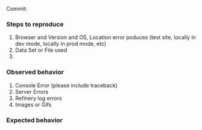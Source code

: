 Commit: 

### Steps to reproduce
1. Browser and Version and OS, Location error poduces (test site, locally in dev mode, locally in prod mode, etc)
2. Data Set or File used
3. 

### Observed behavior
1. Console Error (please include traceback)
2. Server Errors
3. Refinery log errors
4. Images or Gifs

### Expected behavior
